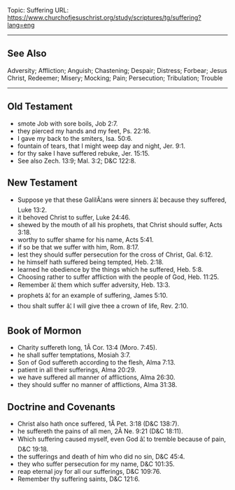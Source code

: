 Topic: Suffering
URL: https://www.churchofjesuschrist.org/study/scriptures/tg/suffering?lang=eng

---

## See Also

Adversity; Affliction; Anguish; Chastening; Despair; Distress; Forbear; Jesus Christ, Redeemer; Misery; Mocking; Pain; Persecution; Tribulation; Trouble

---

## Old Testament

- smote Job with sore boils, Job 2:7.
- they pierced my hands and my feet, Ps. 22:16.
- I gave my back to the smiters, Isa. 50:6.
- fountain of tears, that I might weep day and night, Jer. 9:1.
- for thy sake I have suffered rebuke, Jer. 15:15.
- See also Zech. 13:9; Mal. 3:2; D&C 122:8.

## New Testament

- Suppose ye that these GalilÃ¦ans were sinners â¦ because they suffered, Luke 13:2.
- it behoved Christ to suffer, Luke 24:46.
- shewed by the mouth of all his prophets, that Christ should suffer, Acts 3:18.
- worthy to suffer shame for his name, Acts 5:41.
- if so be that we suffer with him, Rom. 8:17.
- lest they should suffer persecution for the cross of Christ, Gal. 6:12.
- he himself hath suffered being tempted, Heb. 2:18.
- learned he obedience by the things which he suffered, Heb. 5:8.
- Choosing rather to suffer affliction with the people of God, Heb. 11:25.
- Remember â¦ them which suffer adversity, Heb. 13:3.
- prophets â¦ for an example of suffering, James 5:10.
- thou shalt suffer â¦ I will give thee a crown of life, Rev. 2:10.

## Book of Mormon

- Charity suffereth long, 1Â Cor. 13:4 (Moro. 7:45).
- he shall suffer temptations, Mosiah 3:7.
- Son of God suffereth according to the flesh, Alma 7:13.
- patient in all their sufferings, Alma 20:29.
- we have suffered all manner of afflictions, Alma 26:30.
- they should suffer no manner of afflictions, Alma 31:38.

## Doctrine and Covenants

- Christ also hath once suffered, 1Â Pet. 3:18 (D&C 138:7).
- he suffereth the pains of all men, 2Â Ne. 9:21 (D&C 18:11).
- Which suffering caused myself, even God â¦ to tremble because of pain, D&C 19:18.
- the sufferings and death of him who did no sin, D&C 45:4.
- they who suffer persecution for my name, D&C 101:35.
- reap eternal joy for all our sufferings, D&C 109:76.
- Remember thy suffering saints, D&C 121:6.

